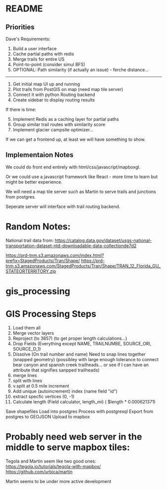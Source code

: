 # README

## Priorities

Dave's Requirements:
1. Build a user interface
2. Cache partial paths with redis
3. Merge trails for entire US
4. Point-to-point (consider simul BFS)
5. OPTIONAL: Path similarity (if actually an issue) - ferche distance...


---------------------


1. Get initial map UI up and running
2. Plot trails from PostGIS on map (need map tile server)
3. Connect it with python Routing backend
4. Create sidebar to display routing results

If there is time:

5. Implement Redis as a caching layer for partial paths
6. Group similar trail routes with similarity score
7. Implement glacier campsite optimizer...

If we can get a frontend up, at least we will have something to show.

## Implementaion Notes

We could do front end entirely with html/css/javascript/mapboxgl.

Or we could use a javascript framework like React - more time to learn but might be better experience.

We will need a map tile server such as Martin to serve trails and junctions from postgres.

Seperate server will interface with trail routing backend.

# Random Notes:

National trail data from: https://catalog.data.gov/dataset/usgs-national-transportation-dataset-ntd-downloadable-data-collectionde7d2

https://prd-tnm.s3.amazonaws.com/index.html?prefix=StagedProducts/Tran/Shape/
https://prd-tnm.s3.amazonaws.com/StagedProducts/Tran/Shape/TRAN_12_Florida_GU_STATEORTERRITORY.zip

# gis_processing

# GIS Processing Steps

1. Load them all
2. Merge vector layers
1. Reproject (to 3857) (to get proper length calculations...)
1. Drop Fields (Everything except NAME, TRAILNUMBE, SOURCE_ORI, SOURCE_D_1)
1. Dissolve (On trail number and name)
Need to snap lines together (snapped geometry) (possibley with large enough tolerance to connect bear canyon and spanish creek trailheads... or see if I can have an attribute that signifies sanpped trailheads)
2. merge lines
3. split with lines
3. v.split at 0.5 mile increment
4. Add unique (autoincrement) index (name field "id")
4. extract specfic vertices (0, -1)
5. Calculate length (Field calculator, length_mi) ( $length * 0.000621371)

Save shapefiles
Load into postgres
Process with postgresql
Export from postgres to GEOJSON
Upload to mapbox


# Probably need web server in the middle to serve mapbox tiles:
Tegola and Martin seem like two good ones:
https://tegola.io/tutorials/tegola-with-mapbox/
https://github.com/urbica/martin

Martin seems to be under more active development
